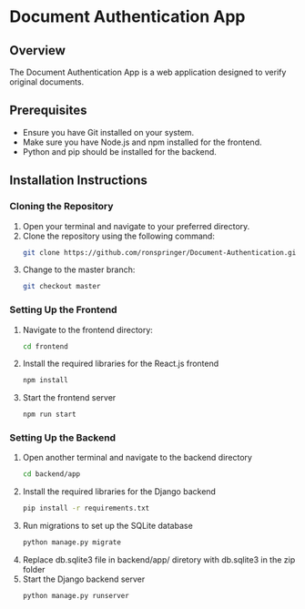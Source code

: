 # Document Authentication App

## Overview
The Document Authentication App is a web application designed to verify original documents.

## Prerequisites
- Ensure you have Git installed on your system.
- Make sure you have Node.js and npm installed for the frontend.
- Python and pip should be installed for the backend.

## Installation Instructions

### Cloning the Repository
1. Open your terminal and navigate to your preferred directory.
2. Clone the repository using the following command:
   ```bash
   git clone https://github.com/ronspringer/Document-Authentication.git
3. Change to the master branch:
   ```bash
   git checkout master

### Setting Up the Frontend
1. Navigate to the frontend directory:
   ```bash
   cd frontend
2. Install the required libraries for the React.js frontend
   ```bash
   npm install
3. Start the frontend server
   ```bash
   npm run start

### Setting Up the Backend
1. Open another terminal and navigate to the backend directory
   ```bash
   cd backend/app
2. Install the required libraries for the Django backend
   ```bash
   pip install -r requirements.txt
3. Run migrations to set up the SQLite database
   ```bash
   python manage.py migrate
4. Replace db.sqlite3 file in backend/app/ diretory with db.sqlite3 in the zip folder
5. Start the Django backend server
   ```bash
   python manage.py runserver
